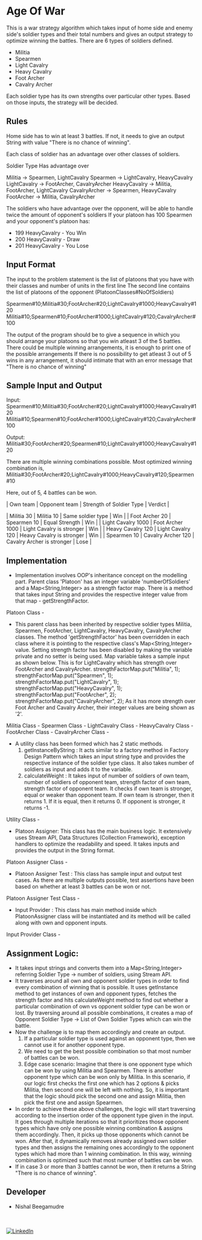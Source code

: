 
Age Of War
=====================================

This is a war strategy algorithm which takes input of home side and enemy side's soldier types and their total numbers and gives an output strategy to optimize winning the battles. There are 6 types of soldiers defined.

- Militia
- Spearmen
- Light Cavalry
- Heavy Cavalry
- Foot Archer
- Cavalry Archer

Each soldier type has its own strengths over particular other types. Based on those inputs, the strategy will be decided.

## Rules

Home side has to win at least 3 battles. If not, it needs to give an output String with value "There is no chance of winning".

Each class of soldier has an advantage over other classes of soldiers.

Soldier Type      Has advantage over

Militia       -> Spearmen, LightCavalry
Spearmen      -> LightCavalry, HeavyCavalry
LightCavalry  -> FootArcher, CavalryArcher
HeavyCavalry  -> Militia, FootArcher, LightCavalry
CavalryArcher -> Spearmen, HeavyCavalry
FootArcher    -> Militia, CavalryArcher

The soldiers who have advantage over the opponent, will be able to handle twice the amount of opponent's soldiers
If your platoon has 100 Spearmen and your opponent's platoon has:
* 199 HeavyCavalry - You Win
* 200 HeavyCavalry - Draw
* 201 HeavyCavalry - You Lose

## Input Format

The input to the problem statement is the list of platoons that you have with their classes and number of units in the first line
The second line contains the list of platoons of the opponent (PlatoonClasses#NoOfSoldiers)

Spearmen#10;Militia#30;FootArcher#20;LightCavalry#1000;HeavyCavalry#120
Militia#10;Spearmen#10;FootArcher#1000;LightCavalry#120;CavalryArcher#100

The output of the program should be to give a sequence in which you should arrange your platoons so that you win atleast 3 of the 5 battles.
There could be multiple winning arrangements, it is enough to print one of the possible arrangements
If there is no possibility to get atleast 3 out of 5 wins in any arrangement, it should intimate that with an error message that "There is no chance of winning"

## Sample Input and Output

Input:
Spearmen#10;Militia#30;FootArcher#20;LightCavalry#1000;HeavyCavalry#120
Militia#10;Spearmen#10;FootArcher#1000;LightCavalry#120;CavalryArcher#100

Output:
Militia#30;FootArcher#20;Spearmen#10;LightCavalry#1000;HeavyCavalry#120

There are multiple winning combinations possible.
Most optimized winning combination is,
Militia#30;FootArcher#20;LightCavalry#1000;HeavyCavalry#120;Spearmen#10

Here, out of 5, 4 battles can be won.

| Own team           |    Opponent team      |     Strength of Soldier Type   |   Verdict  |

| Militia 30         |     Militia 10        |        Same soldier type       |   Win	   |
| Foot Archer 20     |    Spearmen 10        |        Equal Strength          |   Win	   |
| Light Cavalry 1000 |  Foot Archer 1000     |     Light Cavalry is stronger  |   Win	   |
| Heavy Cavalry 120  |  Light Cavalry 120    |     Heavy Cavalry is stronger  |   Win	   |
| Spearmen 10        |  Cavalry Archer 120   |     Cavalry Archer is stronger |   Lose	   |


## Implementation

* Implementation involves OOP's inheritance concept on the modelling part. Parent class 'Platoon' has an integer variable 'numberOfSoldiers' and a Map<String,Integer> as a strength factor map. There is a method that takes input String and provides the respective integer value from that map - getStrengthFactor.

Platoon Class - 

* This parent class has been inherited by respective soldier types Militia, Spearmen, FootArcher, LightCavalry, HeavyCavalry, CavalryArcher classes. The method 'getStrengthFactor' has been overridden in each class where it is pointing to the respective class's Map<String,Integer> value. Setting strength factor has been disabled by making the variable private and no setter is being used. Map variable takes a sample input as shown below. This is for LightCavalry which has strength over FootArcher and CavalryArcher.
      strengthFactorMap.put("Militia", 1);
	    strengthFactorMap.put("Spearmen", 1);
	    strengthFactorMap.put("LightCavalry", 1);
	    strengthFactorMap.put("HeavyCavalry", 1);
	    strengthFactorMap.put("FootArcher", 2);
	    strengthFactorMap.put("CavalryArcher", 2);
As it has more strength over Foot Archer and Cavalry Archer, their integer values are being shown as '2'.

Militia Class -
Spearmen Class -
LightCavalry Class -
HeavyCavalry Class -
FootArcher Class -
CavalryArcher Class -

* A utility class has been formed which has 2 static methods.
  1) getInstanceByString : It acts similar to a factory method in Factory Design Pattern which takes an input string type and provides the respective instance of the soldier type class. It also takes number of soldiers as input and adds it to the variable.
  2) calculateWeight : It takes input of number of soldiers of own team, number of soldiers of opponent team, strength factor of own team, strength factor of opponent team. It checks if own team is stronger, equal or weaker than opponent team. If own team is stronger, then it returns 1. If it is equal, then it returns 0. If opponent is stronger, it returns -1.

Utility Class -

* Platoon Assigner: This class has the main business logic. It extensively uses Stream API, Data Structures (Collection Framework), exception handlers to optimize the readability and speed. It takes inputs and provides the output in the String format.

Platoon Assigner Class -

* Platoon Assigner Test : This class has sample input and output test cases. As there are multiple outputs possible, test assertions have been based on whether at least 3 battles can be won or not.

Platoon Assigner Test Class -

* Input Provider : This class has main method inside which PlatoonAssigner class will be instantiated and its method will be called along with own and opponent inputs.

Input Provider Class -

## Assignment Logic:

* It takes input strings and converts them into a Map<String,Integer> referring Soldier Type -> number of soldiers, using Stream API.
* It traverses around all own and opponent soldier types in order to find every combination of winning that is possible. It uses getInstance method to get instances of own and opponent types, fetches the strength factor and hits calculateWeight method to find out whether a particular combination of own vs opponent soldier type can be won or lost. By traversing around all possible combinations, it creates a map of Opponent Soldier Type -> List of Own Soldier Types which can win the battle.
* Now the challenge is to map them accordingly and create an output.
  1) If a particular soldier type is used against an opponent type, then we cannot use it for another opponent type.
  2) We need to get the best possible combination so that most number of battles can be won.
  3) Edge case scenario: Imagine that there is one opponent type which can be won by using Militia and Spearmen. There is another opponent type which can be won only by Militia. In this scenario, if our logic first checks the first one which has 2 options & picks Militia, then second one will be left with nothing. So, it is important that the logic should pick the second one and assign Militia, then pick the first one and assign Spearmen.
* In order to achieve these above challenges, the logic will start traversing according to the insertion order of the opponent type given in the input. It goes through multiple iterations so that it prioritizes those opponent types which have only one possible winning combination & assigns them accordingly. Then, it picks up those opponents which cannot be won. After that, it dynamically removes already assigned own soldier types and then assigns the remaining ones accordingly to the opponent types which had more than 1 winning combination. In this way, winning combination is optimized such that most number of battles can be won.
* If in case 3 or more than 3 battles cannot be won, then it returns a String "There is no chance of winning".


## Developer

* Nishal Beegamudre

</br></br><a  href="https://www.linkedin.com/in/nishal-beegamudre/" target="_blank"><img alt="LinkedIn" src="https://img.shields.io/badge/linkedin%20-%230077B5.svg?&style=for-the-badge&logo=linkedin&logoColor=white" /></a>
